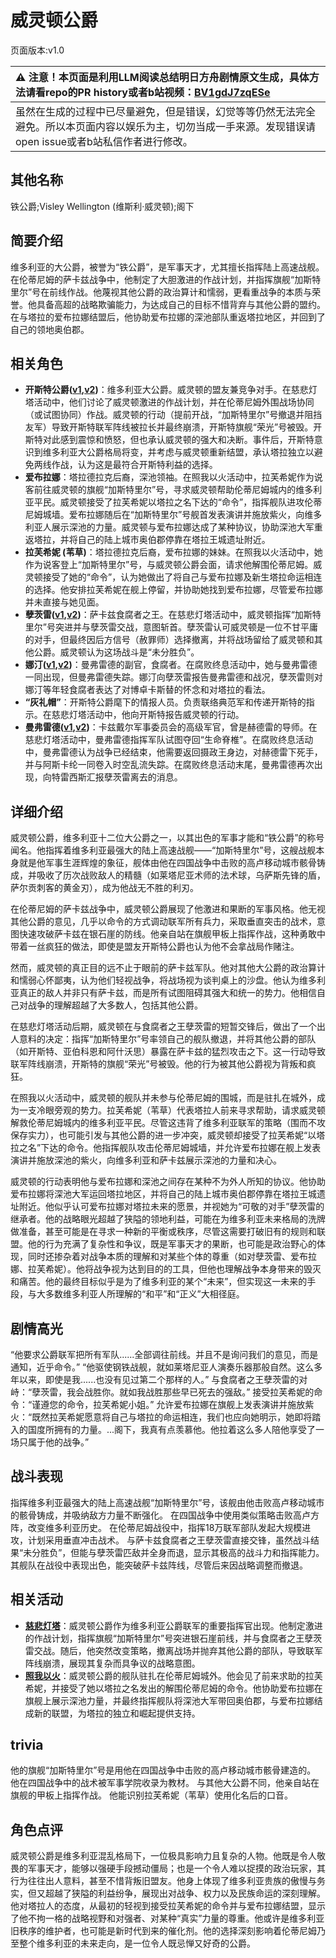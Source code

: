 # 威灵顿公爵
页面版本:v1.0
 

| :warning: 注意！本页面是利用LLM阅读总结明日方舟剧情原文生成，具体方法请看repo的PR history或者b站视频：[BV1gdJ7zqESe](https://www.bilibili.com/video/BV1gdJ7zqESe/)         |
|:----------------------------|
| 虽然在生成的过程中已尽量避免，但是错误，幻觉等等仍然无法完全避免。所以本页面内容以娱乐为主，切勿当成一手来源。发现错误请open issue或者b站私信作者进行修改。|



## 其他名称
铁公爵;Visley Wellington (维斯利·威灵顿);阁下
## 简要介绍
维多利亚的大公爵，被誉为“铁公爵”，是军事天才，尤其擅长指挥陆上高速战舰。在伦蒂尼姆的萨卡兹战争中，他制定了大胆激进的作战计划，并指挥旗舰“加斯特里尔”号在前线作战。他蔑视其他公爵的政治算计和懦弱，更看重战争的本质与荣誉。他具备高超的战略欺骗能力，为达成自己的目标不惜背弃与其他公爵的盟约。在与塔拉的爱布拉娜结盟后，他协助爱布拉娜的深池部队重返塔拉地区，并回到了自己的领地奥伯郡。
## 相关角色
-   **开斯特公爵([v1](extended_char_kai_si_te_gong_jue.md),[v2](../char_v3/extended_char_kai_si_te_gong_jue.md))**：维多利亚大公爵。威灵顿的盟友兼竞争对手。在慈悲灯塔活动中，他们讨论了威灵顿激进的作战计划，并在伦蒂尼姆外围战场协同（或试图协同）作战。威灵顿的行动（提前开战，“加斯特里尔”号撤退并阻挡友军）导致开斯特联军阵线被拉长并最终崩溃，开斯特旗舰“荣光”号被毁。开斯特对此感到震惊和愤怒，但也承认威灵顿的强大和决断。事件后，开斯特意识到维多利亚大公爵格局将变，并考虑与威灵顿重新结盟，承认塔拉独立以避免两线作战，认为这是最符合开斯特利益的选择。
-   **爱布拉娜**：塔拉德拉克后裔，深池领袖。在照我以火活动中，拉芙希妮作为说客前往威灵顿的旗舰“加斯特里尔”号，寻求威灵顿帮助伦蒂尼姆城内的维多利亚平民。威灵顿接受了拉芙希妮以塔拉之名下达的“命令”，指挥舰队进攻伦蒂尼姆城墙。爱布拉娜随后在“加斯特里尔”号舰首发表演讲并施放紫火，向维多利亚人展示深池的力量。威灵顿与爱布拉娜达成了某种协议，协助深池大军重返塔拉，并将自己的陆上城市奥伯郡停靠在塔拉王城遗址附近。
-   **拉芙希妮 (苇草)**：塔拉德拉克后裔，爱布拉娜的妹妹。在照我以火活动中，她作为说客登上“加斯特里尔”号，与威灵顿公爵会面，请求他解围伦蒂尼姆。威灵顿接受了她的“命令”，认为她做出了将自己与爱布拉娜及新生塔拉命运相连的选择。他安排拉芙希妮在舰上停留，并协助她找到爱布拉娜，尽管爱布拉娜并未直接与她见面。
-   **孽茨雷([v1](extended_char_nie_ci_lei.md),[v2](../char_v3/extended_char_nie_ci_lei.md))**：萨卡兹食腐者之王。在慈悲灯塔活动中，威灵顿指挥“加斯特里尔”号突进并与孽茨雷交战，意图斩首。孽茨雷认可威灵顿是一位不甘平庸的对手，但最终因后方信号（赦罪师）选择撤离，并将战场留给了威灵顿和其他公爵。威灵顿认为这场战斗是“未分胜负”。
-   **娜汀([v1](extended_char_na_ting.md),[v2](../char_v3/extended_char_na_ting.md))**：曼弗雷德的副官，食腐者。在腐败终息活动中，她与曼弗雷德一同出现，但曼弗雷德失踪。娜汀向孽茨雷报告曼弗雷德和战况，孽茨雷则对娜汀等年轻食腐者表达了对博卓卡斯替的怀念和对塔拉的看法。
-   **“灰礼帽”**：开斯特公爵麾下的情报人员。负责联络典范军和传递开斯特的指示。在慈悲灯塔活动中，他向开斯特报告威灵顿的行动。
-   **曼弗雷德([v1](extended_char_man_fu_lei_de.md),[v2](../char_v3/extended_char_man_fu_lei_de.md))**：卡兹戴尔军事委员会的高级军官，曾是赫德雷的导师。在慈悲灯塔活动中，曼弗雷德指挥军队试图夺回“生命脊椎”。在腐败终息活动中，曼弗雷德认为战争已经结束，他需要返回摄政王身边，对赫德雷下死手，并与阿斯卡纶一同卷入时空乱流失踪。在腐败终息活动末尾，曼弗雷德再次出现，向特雷西斯汇报孽茨雷离去的消息。
## 详细介绍
威灵顿公爵，维多利亚十二位大公爵之一，以其出色的军事才能和“铁公爵”的称号闻名。他指挥着维多利亚最强大的陆上高速战舰——“加斯特里尔”号，这艘战舰本身就是他军事生涯辉煌的象征，舰体由他在四国战争中击败的高卢移动城市骸骨铸成，并吸收了历次战败敌人的精髓（如莱塔尼亚术师的法术球，乌萨斯先锋的盾，萨尔贡刺客的黄金刃），成为他战无不胜的利刃。

在伦蒂尼姆的萨卡兹战争中，威灵顿公爵展现了他激进和果断的军事风格。他无视其他公爵的意见，几乎以命令的方式调动联军所有兵力，采取垂直突击的战术，意图快速攻破萨卡兹在银石崖的防线。他亲自站在旗舰甲板上指挥作战，这种勇敢中带着一丝疯狂的做法，即使是盟友开斯特公爵也认为他不会拿战局作赌注。

然而，威灵顿的真正目的远不止于眼前的萨卡兹军队。他对其他大公爵的政治算计和懦弱心怀鄙夷，认为他们轻视战争，将战场视为谈判桌上的沙盘。他认为维多利亚真正的敌人并非只有萨卡兹，而是所有试图阻碍其强大和统一的势力。他相信自己对战争的理解超越了大多数人，包括其他公爵。

在慈悲灯塔活动后期，威灵顿在与食腐者之王孽茨雷的短暂交锋后，做出了一个出人意料的决定：指挥“加斯特里尔”号率领自己的舰队撤退，并将其他公爵的部队（如开斯特、亚伯科恩和阿什沃思）暴露在萨卡兹的猛烈攻击之下。这一行动导致联军阵线崩溃，开斯特的旗舰“荣光”号被毁。他的行为被其他公爵视为背叛和疯狂。

在照我以火活动中，威灵顿的舰队并未参与伦蒂尼姆的围城，而是驻扎在城外，成为一支冷眼旁观的势力。拉芙希妮（苇草）代表塔拉人前来寻求帮助，请求威灵顿解救伦蒂尼姆城内的维多利亚平民。尽管这违背了维多利亚联军的策略（围而不攻保存实力），也可能引发与其他公爵的进一步冲突，威灵顿却接受了拉芙希妮“以塔拉之名”下达的命令。他指挥舰队攻击伦蒂尼姆城墙，并允许爱布拉娜在舰上发表演讲并施放深池的紫火，向维多利亚和萨卡兹展示深池的力量和决心。

威灵顿的行动表明他与爱布拉娜和深池之间存在某种不为外人所知的协议。他协助爱布拉娜将深池大军运回塔拉地区，并将自己的陆上城市奥伯郡停靠在塔拉王城遗址附近。他似乎认可爱布拉娜对塔拉未来的愿景，并视她为“可敬的对手”孽茨雷的继承者。他的战略眼光超越了狭隘的领地利益，可能在为维多利亚未来格局的洗牌做准备，甚至可能是在寻求一种新的平衡或秩序，尽管这需要打破旧有的规则和联盟。他的行为充满了复杂性和争议，既是军事天才的果断，也可能是政治野心的体现，同时还掺杂着对战争本质的理解和对某些个体的尊重（如对孽茨雷、爱布拉娜、拉芙希妮）。他将战争视为达到目的的工具，但他也理解战争本身带来的毁灭和痛苦。他的最终目标似乎是为了维多利亚的某个“未来”，但实现这一未来的手段，与大多数维多利亚人所理解的“和平”和“正义”大相径庭。
## 剧情高光
“他要求公爵联军把所有军队......全部调往前线。并且不是询问我们的意见，而是通知，近乎命令。”
“他驱使钢铁战舰，就如莱塔尼亚人演奏乐器那般自然。这么多年以来，即使是我......也没有见过第二个那样的人。”
与食腐者之王孽茨雷的对峙：“孽茨雷，我会战胜你。就如我战胜那些早已死去的强敌。”
接受拉芙希妮的命令：“谨遵您的命令，拉芙希妮小姐。”
允许爱布拉娜在旗舰上发表演讲并施放紫火：“既然拉芙希妮愿意将自己与塔拉的命运相连，我们也应向她明示，她即将踏入的国度所拥有的力量。...阁下，我真有点羡慕他。他拉着这么多人陪他享受了一场只属于他的战争。”
## 战斗表现
指挥维多利亚最强大的陆上高速战舰“加斯特里尔”号，该舰由他击败高卢移动城市的骸骨铸成，并吸纳敌方力量不断强化。
在四国战争中使用类似策略击败高卢方阵，改变维多利亚历史。
在伦蒂尼姆战役中，指挥18万联军部队发起大规模进攻，计划采用垂直冲击战术。
与萨卡兹食腐者之王孽茨雷直接交锋，虽然战斗结果“未分胜负”，但能与孽茨雷匹敌并全身而退，显示其极高的战斗力和指挥能力。
其舰队在战役中表现出色，能突破萨卡兹阵线，尽管后来因战略调整而撤退。
## 相关活动
-   **[慈悲灯塔](../stories/main_14.md)**：威灵顿公爵作为维多利亚公爵联军的重要指挥官出现。他制定激进的作战计划，指挥旗舰“加斯特里尔”号突进银石崖前线，并与食腐者之王孽茨雷交战。随后，他突然改变策略，撤离战场并抛弃其他公爵的部队，导致联军阵线崩溃，展现其复杂而具争议的战略意图。
-   **[照我以火](../stories/act22side.md)**：威灵顿公爵的舰队驻扎在伦蒂尼姆城外。他会见了前来求助的拉芙希妮，并接受了她以塔拉之名发出的解围伦蒂尼姆的命令。他协助爱布拉娜在旗舰上展示深池力量，并最终指挥舰队将深池大军带回奥伯郡，与爱布拉娜结成新的联盟，为塔拉的独立和崛起提供支持。
## trivia
他的旗舰“加斯特里尔”号是用他在四国战争中击败的高卢移动城市骸骨建造的。
他在四国战争中的战术被军事学院收录为教材。
与其他大公爵不同，他亲自站在旗舰的甲板上指挥作战。
他能识别拉芙希妮（苇草）使用化名后的口音。
## 角色点评
威灵顿公爵是维多利亚混乱格局下，一位极具影响力且复杂的人物。他既是令人敬畏的军事天才，能够以强硬手段撼动僵局；也是一个令人难以捉摸的政治玩家，其行为往往出人意料，甚至不惜背叛旧盟友。他身上体现了维多利亚贵族的傲慢与务实，但又超越了狭隘的利益纷争，展现出对战争、权力以及民族命运的深刻理解。他对塔拉人的态度，从最初的轻视到接受拉芙希妮的命令并与爱布拉娜结盟，显示了他不拘一格的战略视野和对强者、对某种“真实”力量的尊重。他或许是维多利亚旧秩序的维护者，也可能是新时代到来的催化剂。他的选择深刻影响着伦蒂尼姆乃至整个维多利亚的未来走向，是一位令人既忌惮又好奇的公爵。